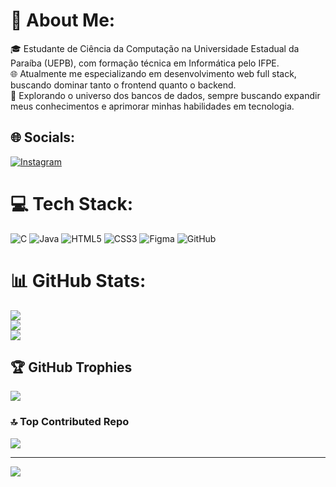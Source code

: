 # 💫 About Me:
🎓 Estudante de Ciência da Computação na Universidade Estadual da Paraíba (UEPB), com formação técnica em Informática pelo IFPE.<br>🌐 Atualmente me especializando em desenvolvimento web full stack, buscando dominar tanto o frontend quanto o backend.<br>💾 Explorando o universo dos bancos de dados, sempre buscando expandir meus conhecimentos e aprimorar minhas habilidades em tecnologia.


## 🌐 Socials:
[![Instagram](https://img.shields.io/badge/Instagram-%23E4405F.svg?logo=Instagram&logoColor=white)](https://instagram.com/https://www.instagram.com/) 

# 💻 Tech Stack:
![C](https://img.shields.io/badge/c-%2300599C.svg?style=for-the-badge&logo=c&logoColor=white) ![Java](https://img.shields.io/badge/java-%23ED8B00.svg?style=for-the-badge&logo=openjdk&logoColor=white) ![HTML5](https://img.shields.io/badge/HTML5-E34F26?style=for-the-badge&logo=html5&logoColor=white) ![CSS3](https://img.shields.io/badge/css3-%231572B6.svg?style=for-the-badge&logo=css3&logoColor=white) ![Figma](https://img.shields.io/badge/figma-%23F24E1E.svg?style=for-the-badge&logo=figma&logoColor=white) ![GitHub](https://img.shields.io/badge/github-%23121011.svg?style=for-the-badge&logo=github&logoColor=white)
# 📊 GitHub Stats:
![](https://github-readme-stats.vercel.app/api?username=pedrxhenryque&theme=dark&hide_border=false&include_all_commits=false&count_private=false)<br/>
![](https://github-readme-streak-stats.herokuapp.com/?user=pedrxhenryque&theme=dark&hide_border=false)<br/>
![](https://github-readme-stats.vercel.app/api/top-langs/?username=pedrxhenryque&theme=dark&hide_border=false&include_all_commits=false&count_private=false&layout=compact)

## 🏆 GitHub Trophies
![](https://github-profile-trophy.vercel.app/?username=pedrxhenryque&theme=radical&no-frame=false&no-bg=false&margin-w=4)

### 🔝 Top Contributed Repo
![](https://github-contributor-stats.vercel.app/api?username=pedrxhenryque&limit=5&theme=dark&combine_all_yearly_contributions=true)

---
[![](https://visitcount.itsvg.in/api?id=pedrxhenryque&icon=0&color=7)](https://visitcount.itsvg.in)

<!-- Proudly created with GPRM ( https://gprm.itsvg.in ) -->
